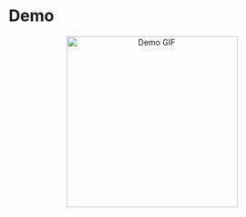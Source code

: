 <h1>Demo</h1>
<div style="text-align: center;">
  <img src="https://github.com/user-attachments/assets/5d8c327b-d74a-48d2-9655-f98272cc6302" alt="Demo GIF" width="300" />
</div>
